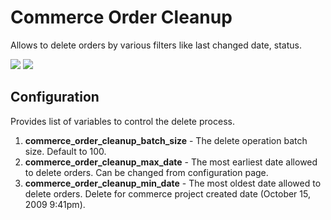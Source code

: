 Commerce Order Cleanup
======================

Allows to delete orders by various filters like last changed date, status.


<a href="https://travis-ci.org/vijaycs85/commerce_order_cleanup" target="_blank"><img src="https://travis-ci.org/vijaycs85/commerce_order_cleanup.svg?branch=7.x-1.x" /></a>
<a href="https://insight.sensiolabs.com/projects/8f86b6bf-cee3-4456-97d5-88a67ca7bef9" target="_blank"><img src="https://insight.sensiolabs.com/projects/8f86b6bf-cee3-4456-97d5-88a67ca7bef9/mini.png" /></a>

Configuration
-------------

Provides list of variables to control the delete process.

1. <strong>commerce_order_cleanup_batch_size</strong> - The delete operation batch size. Default to 100.
2. <strong>commerce_order_cleanup_max_date</strong> - The most earliest date allowed to delete orders. Can be changed from configuration page.
3. <strong>commerce_order_cleanup_min_date</strong> - The most oldest date allowed to delete orders. Delete for commerce project created date (October 15, 2009 9:41pm). 
